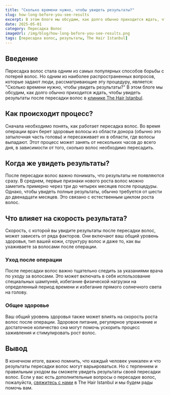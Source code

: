 ```yaml
---
title: "Сколько времени нужно, чтобы увидеть результаты?"
slug: how-long-before-you-see-results
excerpt: В этом блоге мы обсудим, как долго обычно приходится ждать, чтобы увидеть результаты после пересадки волос в клинике The Hair Istanbul.
date: 2025-05-01
category: Пересадка Волос
imageUrl: /img/blog/how-long-before-you-see-results.png
tags: [пересадка волос, результаты, The Hair Istanbul]
---
```


<h2>Введение</h2>
<p>Пересадка волос стала одним из самых популярных способов борьбы с потерей волос. Но одним из наиболее распространенных вопросов, которые задают люди, рассматривающие эту процедуру, является: "Сколько времени нужно, чтобы увидеть результаты?" В этом блоге мы обсудим, как долго обычно приходится ждать, чтобы увидеть результаты после пересадки волос в <a href="https://thehairistanbul.com">клинике The Hair Istanbul</a>.</p>

<h2>Как происходит процесс?</h2>
<p>Сначала необходимо понять, как работает пересадка волос. Во время операции врач берет здоровые волосы из области донора (обычно это затылочная часть головы) и пересаживает их в области, где волосы выпадают. Этот процесс может занять от нескольких часов до всего дня, в зависимости от того, сколько волос необходимо пересадить.</p>

<h2>Когда же увидеть результаты?</h2>
<p>После пересадки волос важно понимать, что результаты не появляются сразу. В среднем, первые признаки нового роста волос можно заметить примерно через три до четырех месяцев после процедуры. Однако, чтобы увидеть полные результаты, обычно требуется от шести до двенадцати месяцев. Это связано с естественным циклом роста волос.</p>

<h2>Что влияет на скорость результата?</h2>
<p>Скорость, с которой вы увидите результаты после пересадки волос, может зависеть от ряда факторов. Они включают ваш общий уровень здоровья, тип вашей кожи, структуру волос и даже то, как вы ухаживаете за волосами после операции.</p>

<h3>Уход после операции</h3>
<p>После пересадки волос важно тщательно следить за указаниями врача по уходу за волосами. Это может включать в себя использование специальных шампуней, избегание физической нагрузки на определенный период времени и избегание прямого солнечного света на голову.</p>

<h3>Общее здоровье</h3>
<p>Ваш общий уровень здоровья также может влиять на скорость роста волос после операции. Здоровое питание, регулярное упражнение и достаточное количество сна могут помочь ускорить процесс заживления и стимулировать рост волос.</p>

<h2>Вывод</h2>
<p>В конечном итоге, важно помнить, что каждый человек уникален и что результаты пересадки волос могут варьироваться. Но с терпением и правильным уходом вы сможете увидеть результаты своей пересадки волос. Если у вас есть дополнительные вопросы о пересадке волос, пожалуйста, <a href="https://thehairistanbul.com/contact">свяжитесь с нами</a> в The Hair Istanbul и мы будем рады помочь вам.</p>
